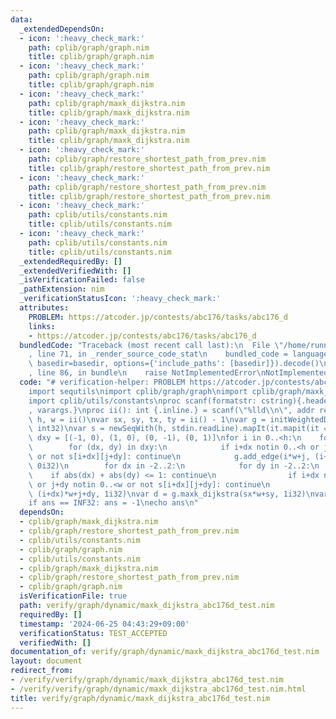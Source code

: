 ```yaml
---
data:
  _extendedDependsOn:
  - icon: ':heavy_check_mark:'
    path: cplib/graph/graph.nim
    title: cplib/graph/graph.nim
  - icon: ':heavy_check_mark:'
    path: cplib/graph/graph.nim
    title: cplib/graph/graph.nim
  - icon: ':heavy_check_mark:'
    path: cplib/graph/maxk_dijkstra.nim
    title: cplib/graph/maxk_dijkstra.nim
  - icon: ':heavy_check_mark:'
    path: cplib/graph/maxk_dijkstra.nim
    title: cplib/graph/maxk_dijkstra.nim
  - icon: ':heavy_check_mark:'
    path: cplib/graph/restore_shortest_path_from_prev.nim
    title: cplib/graph/restore_shortest_path_from_prev.nim
  - icon: ':heavy_check_mark:'
    path: cplib/graph/restore_shortest_path_from_prev.nim
    title: cplib/graph/restore_shortest_path_from_prev.nim
  - icon: ':heavy_check_mark:'
    path: cplib/utils/constants.nim
    title: cplib/utils/constants.nim
  - icon: ':heavy_check_mark:'
    path: cplib/utils/constants.nim
    title: cplib/utils/constants.nim
  _extendedRequiredBy: []
  _extendedVerifiedWith: []
  _isVerificationFailed: false
  _pathExtension: nim
  _verificationStatusIcon: ':heavy_check_mark:'
  attributes:
    PROBLEM: https://atcoder.jp/contests/abc176/tasks/abc176_d
    links:
    - https://atcoder.jp/contests/abc176/tasks/abc176_d
  bundledCode: "Traceback (most recent call last):\n  File \"/home/runner/.local/lib/python3.10/site-packages/onlinejudge_verify/documentation/build.py\"\
    , line 71, in _render_source_code_stat\n    bundled_code = language.bundle(stat.path,\
    \ basedir=basedir, options={'include_paths': [basedir]}).decode()\n  File \"/home/runner/.local/lib/python3.10/site-packages/onlinejudge_verify/languages/nim.py\"\
    , line 86, in bundle\n    raise NotImplementedError\nNotImplementedError\n"
  code: "# verification-helper: PROBLEM https://atcoder.jp/contests/abc176/tasks/abc176_d\n\
    import sequtils\nimport cplib/graph/graph\nimport cplib/graph/maxk_dijkstra\n\
    import cplib/utils/constants\nproc scanf(formatstr: cstring){.header: \"<stdio.h>\"\
    , varargs.}\nproc ii(): int {.inline.} = scanf(\"%lld\\n\", addr result)\n\nvar\
    \ h, w = ii()\nvar sx, sy, tx, ty = ii() - 1\nvar g = initWeightedDirectedGraph(h*w,\
    \ int32)\nvar s = newSeqWith(h, stdin.readLine).mapIt(it.mapit(it == '.'))\nvar\
    \ dxy = [(-1, 0), (1, 0), (0, -1), (0, 1)]\nfor i in 0..<h:\n    for j in 0..<w:\n\
    \        for (dx, dy) in dxy:\n            if i+dx notin 0..<h or j+dy notin 0..<w\
    \ or not s[i+dx][j+dy]: continue\n            g.add_edge(i*w+j, (i+dx)*w+j+dy,\
    \ 0i32)\n        for dx in -2..2:\n            for dy in -2..2:\n            \
    \    if abs(dx) + abs(dy) <= 1: continue\n                if i+dx notin 0..<h\
    \ or j+dy notin 0..<w or not s[i+dx][j+dy]: continue\n                g.add_edge(i*w+j,\
    \ (i+dx)*w+j+dy, 1i32)\nvar d = g.maxk_dijkstra(sx*w+sy, 1i32)\nvar ans = d[tx*w+ty]\n\
    if ans == INF32: ans = -1\necho ans\n"
  dependsOn:
  - cplib/graph/maxk_dijkstra.nim
  - cplib/graph/restore_shortest_path_from_prev.nim
  - cplib/utils/constants.nim
  - cplib/graph/graph.nim
  - cplib/utils/constants.nim
  - cplib/graph/maxk_dijkstra.nim
  - cplib/graph/restore_shortest_path_from_prev.nim
  - cplib/graph/graph.nim
  isVerificationFile: true
  path: verify/graph/dynamic/maxk_dijkstra_abc176d_test.nim
  requiredBy: []
  timestamp: '2024-06-25 04:43:29+09:00'
  verificationStatus: TEST_ACCEPTED
  verifiedWith: []
documentation_of: verify/graph/dynamic/maxk_dijkstra_abc176d_test.nim
layout: document
redirect_from:
- /verify/verify/graph/dynamic/maxk_dijkstra_abc176d_test.nim
- /verify/verify/graph/dynamic/maxk_dijkstra_abc176d_test.nim.html
title: verify/graph/dynamic/maxk_dijkstra_abc176d_test.nim
---
```

